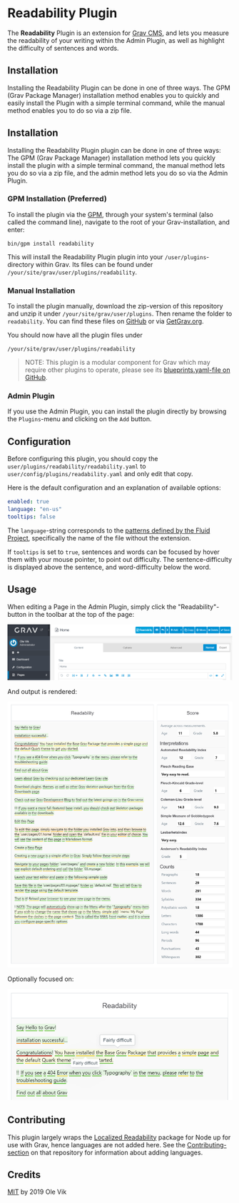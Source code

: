 # Readability Plugin

The **Readability** Plugin is an extension for [Grav CMS](http://github.com/getgrav/grav), and lets you measure the readability of your writing within the Admin Plugin, as well as highlight the difficulty of sentences and words.

## Installation

Installing the Readability Plugin can be done in one of three ways. The GPM (Grav Package Manager) installation method enables you to quickly and easily install the Plugin with a simple terminal command, while the manual method enables you to do so via a zip file.

## Installation

Installing the Readability Plugin plugin can be done in one of three ways: The GPM (Grav Package Manager) installation method lets you quickly install the plugin with a simple terminal command, the manual method lets you do so via a zip file, and the admin method lets you do so via the Admin Plugin.

### GPM Installation (Preferred)

To install the plugin via the [GPM](http://learn.getgrav.org/advanced/grav-gpm), through your system's terminal (also called the command line), navigate to the root of your Grav-installation, and enter:

    bin/gpm install readability

This will install the Readability Plugin plugin into your `/user/plugins`-directory within Grav. Its files can be found under `/your/site/grav/user/plugins/readability`.

### Manual Installation

To install the plugin manually, download the zip-version of this repository and unzip it under `/your/site/grav/user/plugins`. Then rename the folder to `readability`. You can find these files on [GitHub](https://github.com/OleVik/grav-plugin-readability) or via [GetGrav.org](http://getgrav.org/downloads/plugins#extras).

You should now have all the plugin files under

    /your/site/grav/user/plugins/readability
	
> NOTE: This plugin is a modular component for Grav which may require other plugins to operate, please see its [blueprints.yaml-file on GitHub](https://github.com/OleVik/grav-plugin-readability/blob/master/blueprints.yaml).

### Admin Plugin

If you use the Admin Plugin, you can install the plugin directly by browsing the `Plugins`-menu and clicking on the `Add` button.

## Configuration

Before configuring this plugin, you should copy the `user/plugins/readability/readability.yaml` to `user/config/plugins/readability.yaml` and only edit that copy.

Here is the default configuration and an explanation of available options:

```yaml
enabled: true
language: "en-us"
tooltips: false
```

The `language`-string corresponds to the [patterns defined by the Fluid Project](https://github.com/fluid-project/hyphenation-patterns/tree/master/patterns), specifically the name of the file without the extension.

If `tooltips` is set to `true`, sentences and words can be focused by hover them with your mouse pointer, to point out difficulty. The sentence-difficulty is displayed above the sentence, and word-difficulty below the word.

## Usage

When editing a Page in the Admin Plugin, simply click the "Readability"-button in the toolbar at the top of the page:

![Readability button](assets/button.png)

And output is rendered:

![Readability output](assets/output.png)

Optionally focused on:

![Readability button](assets/tooltips.png)

## Contributing

This plugin largely wraps the [Localized Readability](https://github.com/OleVik/localized-readability/) package for Node up for use with Grav, hence languages are not added here. See the [Contributing-section](https://github.com/OleVik/localized-readability#contributing) on that repository for information about adding languages.

## Credits

[MIT](LICENSE) by 2019 Ole Vik
